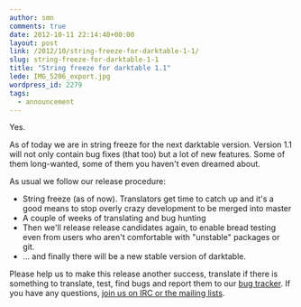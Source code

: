 ```yaml
---
author: smn
comments: true
date: 2012-10-11 22:14:48+00:00
layout: post
link: /2012/10/string-freeze-for-darktable-1-1/
slug: string-freeze-for-darktable-1-1
title: "String freeze for darktable 1.1"
lede: IMG_5206_export.jpg
wordpress_id: 2279
tags:
  - announcement
---
```

Yes.

As of today we are in string freeze for the next darktable version. Version 1.1 will not only contain bug fixes (that too) but a lot of new features. Some of them long-wanted, some of them you haven't even dreamed about.

As usual we follow our release procedure:

* String freeze (as of now). Translators get time to catch up and it's a good means to stop overly crazy development to be merged into master
* A couple of weeks of translating and bug hunting
* Then we'll release release candidates again, to enable bread testing even from users who aren't comfortable with "unstable" packages or git.
* ...&nbsp;and finally there will be a new stable version of darktable.

Please help us to make this release another success, translate if there is something to translate, test, find bugs and report them to our [bug tracker](https://darktable.org/redmine/projects/darktable/issues). If you have any questions, [join us on IRC or the mailing lists](/contact/).
